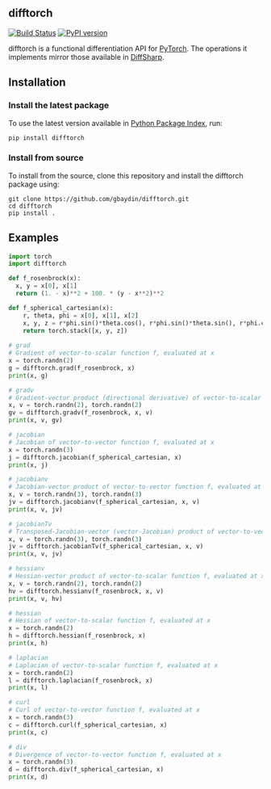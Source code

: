 ## difftorch
[![Build Status](https://travis-ci.org/gbaydin/difftorch.svg?branch=master)](https://travis-ci.org/gbaydin/difftorch)
[![PyPI version](https://badge.fury.io/py/difftorch.svg)](https://badge.fury.io/py/difftorch)

difftorch is a functional differentiation API for [PyTorch](https://pytorch.org/). The operations it implements mirror those available in [DiffSharp](https://github.com/DiffSharp/DiffSharp).


## Installation

### Install the latest package
To use the latest version available in [Python Package
Index](https://pypi.org/project/difftorch/), run:

```
pip install difftorch
```

### Install from source
To install from the source, clone this repository and install the difftorch package using:

```
git clone https://github.com/gbaydin/difftorch.git
cd difftorch
pip install .
```
## Examples
```python
import torch
import difftorch

def f_rosenbrock(x):
  x, y = x[0], x[1]
  return (1. - x)**2 + 100. * (y - x**2)**2

def f_spherical_cartesian(x):
    r, theta, phi = x[0], x[1], x[2]
    x, y, z = r*phi.sin()*theta.cos(), r*phi.sin()*theta.sin(), r*phi.cos()
    return torch.stack([x, y, z])
    
# grad
# Gradient of vector-to-scalar function f, evaluated at x
x = torch.randn(2)
g = difftorch.grad(f_rosenbrock, x)
print(x, g)

# gradv
# Gradient-vector product (directional derivative) of vector-to-scalar function f, evaluated at x, with vector v
x, v = torch.randn(2), torch.randn(2)
gv = difftorch.gradv(f_rosenbrock, x, v)
print(x, v, gv)

# jacobian
# Jacobian of vector-to-vector function f, evaluated at x
x = torch.randn(3)
j = difftorch.jacobian(f_spherical_cartesian, x)
print(x, j)

# jacobianv
# Jacobian-vector product of vector-to-vector function f, evaluated at x, with vector v
x, v = torch.randn(3), torch.randn(3)
jv = difftorch.jacobianv(f_spherical_cartesian, x, v)
print(x, v, jv)

# jacobianTv
# Transposed-Jacobian-vector (vector-Jacobian) product of vector-to-vector function f, evaluated at x, with vector v
x, v = torch.randn(3), torch.randn(3)
jv = difftorch.jacobianTv(f_spherical_cartesian, x, v)
print(x, v, jv)

# hessianv
# Hessian-vector product of vector-to-scalar function f, evaluated at x, with vector v
x, v = torch.randn(2), torch.randn(2)
hv = difftorch.hessianv(f_rosenbrock, x, v)
print(x, v, hv)

# hessian
# Hessian of vector-to-scalar function f, evaluated at x
x = torch.randn(2)
h = difftorch.hessian(f_rosenbrock, x)
print(x, h)

# laplacian
# Laplacian of vector-to-scalar function f, evaluated at x
x = torch.randn(2)
l = difftorch.laplacian(f_rosenbrock, x)
print(x, l)

# curl
# Curl of vector-to-vector function f, evaluated at x
x = torch.randn(3)
c = difftorch.curl(f_spherical_cartesian, x)
print(x, c)

# div
# Divergence of vector-to-vector function f, evaluated at x
x = torch.randn(3)
d = difftorch.div(f_spherical_cartesian, x)
print(x, d)
```
